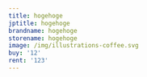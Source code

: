 ```yaml
---
title: hogehoge
jptitle: hogehoge
brandname: hogehoge
storename: hogehoge
image: /img/illustrations-coffee.svg
buy: '12'
rent: '123'
---
```


